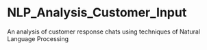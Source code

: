 # NLP_Analysis_Customer_Input
An analysis of customer response chats using techniques of Natural Language Processing
